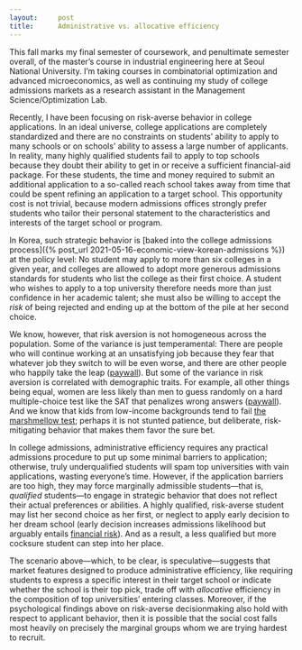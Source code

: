 ```yaml
---
layout:     post
title:      Administrative vs. allocative efficiency
---
```


This fall marks my final semester of coursework, and penultimate semester overall, of the master&rsquo;s course in industrial engineering here at Seoul National University. I&rsquo;m taking courses in combinatorial optimization and advanced microeconomics, as well as continuing my study of college admissions markets as a research assistant in the  Management Science/Optimization Lab.

Recently, I have been focusing on risk-averse behavior in college applications. In an ideal universe, college applications are completely standardized and there are no constraints on students&rsquo; ability to apply to many schools or on schools&rsquo; ability to assess a large number of applicants. In reality, many highly qualified students fail to apply to top schools because they doubt their ability to get in or receive a sufficient financial-aid package. For these students, the time and money required to submit an additional application to a so-called reach school takes away from time that could be spent refining an application to a target school. This opportunity cost is not trivial, because modern admissions offices strongly prefer students who tailor their personal statement to the characteristics and interests of the target school or program.

<!--more-->

In Korea, such strategic behavior is [baked into the college admissions process]({% post_url 2021-05-16-economic-view-korean-admissions %}) at the policy level: No student may apply to more than six colleges in a given year, and colleges are allowed to adopt more generous admissions standards for students who list the college as their first choice. A student who wishes to apply to a top university therefore needs more than just confidence in her academic talent; she must also be willing to accept the <em>risk</em> of being rejected and ending up at the bottom of the pile at her second choice.

We know, however, that risk aversion is not homogeneous across the population. Some of the variance is just temperamental: There are people who will continue working at an unsatisfying job because they fear that whatever job they switch to will be even worse, and there are other people who happily take the leap (<a href="https://www.sciencedirect.com/science/article/abs/pii/S0167268119300150">paywall</a>). But some of the variance in risk aversion is correlated with demographic traits. For example, all other things being equal, women are less likely than men to guess randomly on a hard multiple-choice test like the SAT that penalizes wrong answers (<a href="https://pubsonline.informs.org/doi/10.1287/mnsc.2013.1776">paywall</a>). And we know that kids from low-income backgrounds tend to fail <a href="https://www.smithsonianmag.com/smart-news/new-research-marshmallow-test-suggests-delayed-gratification-doesnt-equal-success-180969234/">the marshmellow test</a>; perhaps it is not stunted patience, but deliberate, risk-mitigating behavior that makes them favor the sure bet.

In college admissions, administrative efficiency requires any practical admissions procedure to put up some minimal barriers to application; otherwise, truly underqualified students will spam top universities with vain applications, wasting everyone&rsquo;s time. However, if the application barriers are too high, they may force marginally admissible students&mdash;that is, <em>qualified</em> students&mdash;to engage in strategic behavior that does not reflect their actual preferences or abilities. A highly qualified, risk-averse student may list her second choice as her first, or neglect to apply early decision to her dream school (early decision increases admissions likelihood but arguably entails <a href="https://www.petersons.com/blog/The-Financial-Aid-Effect-on-Early-Decision-and-Early-Application/">financial risk</a>). And as a result, a less qualified but more cocksure student can step into her place.

The scenario above&mdash;which, to be clear, is speculative&mdash;suggests that market features designed to produce administrative efficiency, like requiring students to express a specific interest in their target school or indicate whether the school is their top pick, trade off with <em>allocative</em> efficiency in the composition of top universities&rsquo; entering classes. Moreover, if the psychological findings above on risk-averse decisionmaking also hold with respect to applicant behavior, then it is possible that the social cost falls most heavily on precisely the marginal groups whom we are trying hardest to recruit.

